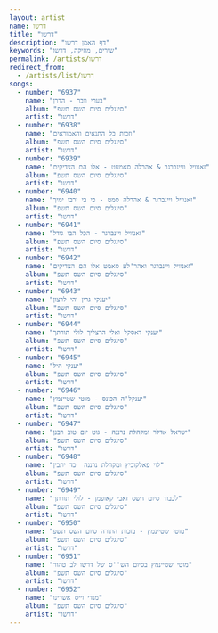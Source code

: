 ```yaml
---
layout: artist
name: דרשו
title: "דרשו"
description: "דף האמן דרשו"
keywords: "שירים, מוזיקה, דרשו"
permalink: /artists/דרשו
redirect_from:
  - /artists/list/דרשו
songs:
  - number: "6937"
    name: "בערי וובר - הדרן"
    album: "סינגלים סיום השס תשפ"
    artist: "דרשו"
  - number: "6938"
    name: "וזכות כל התנאים והאמוראים"
    album: "סינגלים סיום השס תשפ"
    artist: "דרשו"
  - number: "6939"
    name: "זאנוויל וויינברגר & אהרלה סאמעט - אלו הם הצדיקים"
    album: "סינגלים סיום השס תשפ"
    artist: "דרשו"
  - number: "6940"
    name: "זאנוויל ויינברגר & אהרלה סמט - כי בי ירבו ימיך"
    album: "סינגלים סיום השס תשפ"
    artist: "דרשו"
  - number: "6941"
    name: "זאנוויל ויינברגר - הכל הבו גודל"
    album: "סינגלים סיום השס תשפ"
    artist: "דרשו"
  - number: "6942"
    name: "זאנוויל ויינברגר ואהר'לע סאמט אלו הם הצדיקים"
    album: "סינגלים סיום השס תשפ"
    artist: "דרשו"
  - number: "6943"
    name: "יענקי גרין יהי לרצון"
    album: "סינגלים סיום השס תשפ"
    artist: "דרשו"
  - number: "6944"
    name: "יענקי דאסקל ואלי הרצליך לולי תורתך"
    album: "סינגלים סיום השס תשפ"
    artist: "דרשו"
  - number: "6945"
    name: "יענקי היל"
    album: "סינגלים סיום השס תשפ"
    artist: "דרשו"
  - number: "6946"
    name: "יענקל'ה הכונס - מוטי שטיינמץ"
    album: "סינגלים סיום השס תשפ"
    artist: "דרשו"
  - number: "6947"
    name: "ישראל אדלר ומקהלת נרננה - גוט יום טוב רבנן"
    album: "סינגלים סיום השס תשפ"
    artist: "דרשו"
  - number: "6948"
    name: "לוי פאלקוביץ ומקהלת נרננה  כד יתבין"
    album: "סינגלים סיום השס תשפ"
    artist: "דרשו"
  - number: "6949"
    name: "לכבוד סיום השס זאבי קאופמן - לולי תורתך"
    album: "סינגלים סיום השס תשפ"
    artist: "דרשו"
  - number: "6950"
    name: "מוטי שטיינמץ - בזכות התורה סיום השס תשפ"
    album: "סינגלים סיום השס תשפ"
    artist: "דרשו"
  - number: "6951"
    name: "מוטי שטיינמץ בסיום הש''ס של דרשו לב טהור"
    album: "סינגלים סיום השס תשפ"
    artist: "דרשו"
  - number: "6952"
    name: "מנדי וייס אשרינו"
    album: "סינגלים סיום השס תשפ"
    artist: "דרשו"
---
```

